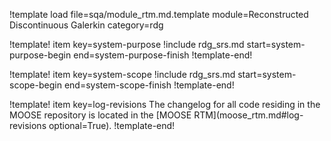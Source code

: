 !template load file=sqa/module_rtm.md.template module=Reconstructed Discontinuous Galerkin category=rdg

!template! item key=system-purpose
!include rdg_srs.md start=system-purpose-begin end=system-purpose-finish
!template-end!

!template! item key=system-scope
!include rdg_srs.md start=system-scope-begin end=system-scope-finish
!template-end!

!template! item key=log-revisions
The changelog for all code residing in the MOOSE repository is located in the
[MOOSE RTM](moose_rtm.md#log-revisions optional=True).
!template-end!
